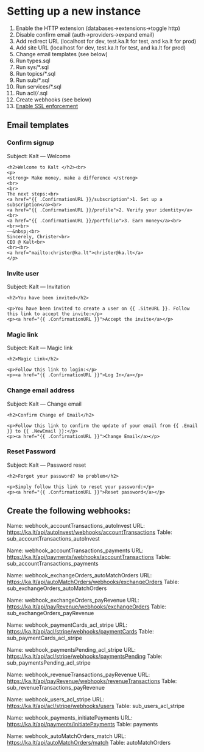 # Setting up a new instance
1. Enable the HTTP extension (databases->extensions->toggle http)
2. Disable confirm email (auth->providers->expand email)
3. Add redirect URL (localhost for dev, test.ka.lt for test, and ka.lt for prod)
4. Add site URL (localhost for dev, test.ka.lt for test, and ka.lt for prod)
5. Change email templates (see below)
6. Run types.sql
7. Run sys/*.sql
8. Run topics/*.sql
9. Run sub/*.sql 
10. Run services/*.sql
11. Run acl/*/*.sql
12. Create webhooks (see below)
11. [Enable SSL enforcement](https://supabase.com/docs/guides/platform/ssl-enforcement) 

## Email templates

### Confirm signup
Subject: Kalt — Welcome

```
<h2>Welcome to Kalt </h2><br>
<p>
<strong> Make money, make a difference </strong>
<br>
<br>
The next steps:<br>
<a href="{{ .ConfirmationURL }}/subscription">1. Set up a subscription</a><br>
<a href="{{ .ConfirmationURL }}/profile">2. Verify your identity</a><br>
<a href="{{ .ConfirmationURL }}/portfolio">3. Earn money</a><br>
<br><br>
——&nbsp;<br>
Sincerely, Christer<br>
CEO @ Kalt<br>
<br><br>
<a href="mailto:christer@ka.lt">christer@ka.lt</a>
</p>
```
### Invite user
Subject: Kalt — Invitation

```
<h2>You have been invited</h2>

<p>You have been invited to create a user on {{ .SiteURL }}. Follow this link to accept the invite:</p>
<p><a href="{{ .ConfirmationURL }}">Accept the invite</a></p>

```

### Magic link 
Subject: Kalt — Magic link

```
<h2>Magic Link</h2>

<p>Follow this link to login:</p>
<p><a href="{{ .ConfirmationURL }}">Log In</a></p>
```

### Change email address
Subject: Kalt — Change email

```
<h2>Confirm Change of Email</h2>

<p>Follow this link to confirm the update of your email from {{ .Email }} to {{ .NewEmail }}:</p>
<p><a href="{{ .ConfirmationURL }}">Change Email</a></p>
```

###  Reset Password
Subject: Kalt — Password reset

```
<h2>Forgot your password? No problem</h2>

<p>Simply follow this link to reset your password:</p>
<p><a href="{{ .ConfirmationURL }}">Reset password</a></p>
```


## Create the following webhooks:

Name: webhook_accountTransactions_autoInvest
URL: https://ka.lt/api/autoInvest/webhooks/accountTransactions
Table: sub_accountTransactions_autoInvest

Name: webhook_accountTransactions_payments
URL: https://ka.lt/api/payments/webhooks/accountTransactions
Table: sub_accountTransactions_payments

Name: webhook_exchangeOrders_autoMatchOrders
URL: https://ka.lt/api/autoMatchOrders/webhooks/exchangeOrders
Table: sub_exchangeOrders_autoMatchOrders

Name: webhook_exchangeOrders_payRevenue
URL: https://ka.lt/api/payRevenue/webhooks/exchangeOrders
Table: sub_exchangeOrders_payRevenue

Name: webhook_paymentCards_acl_stripe
URL: https://ka.lt/api/acl/stripe/webhooks/paymentCards
Table: sub_paymentCards_acl_stripe

Name: webhook_paymentsPending_acl_stripe
URL: https://ka.lt/api/acl/stripe/webhooks/paymentsPending
Table: sub_paymentsPending_acl_stripe

Name: webhook_revenueTransactions_payRevenue
URL: https://ka.lt/api/payRevenue/webhooks/revenueTransactions
Table: sub_revenueTransactions_payRevenue

Name: webhook_users_acl_stripe
URL: https://ka.lt/api/acl/stripe/webhooks/users
Table: sub_users_acl_stripe

Name: webhook_payments_initiatePayments
URL: https://ka.lt/api/payments/initiatePayments
Table: payments

Name: webhook_autoMatchOrders_match
URL: https://ka.lt/api/autoMatchOrders/match
Table: autoMatchOrders
